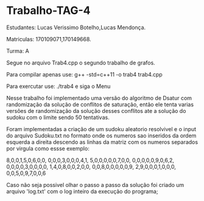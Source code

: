# Trabalho-TAG-4

Estudantes: Lucas Verissimo Botelho,Lucas Mendonça.

Matriculas: 170109071,170149668.

Turma: A

Segue no arquivo Trab4.cpp o segundo trabalho de grafos.

Para compilar apenas use: g++ -std=c++11 -o trab4 trab4.cpp

Para exercutar use: ./trab4 e siga o Menu

Nesse trabalho foi implementado uma versão do algoritmo de Dsatur com randomização da solução de conflitos de saturação,
então ele tenta varias versões de randomização da solução desses conflitos ate a solução do sudoku com o limite sendo 50 
tentativas.

Foram implementadas a criação de um sudoku aleatorio resolvivel e o input do arquivo Sudoku.txt no formato onde os numeros sao
inseridos da ordem esquerda a direita descendo as linhas da matriz com os numeros separados por virgula como essse exemplo:

8,0,0,1,5,0,6,0,0,
0,0,0,3,0,0,0,4,1,
5,0,0,0,0,0,7,0,0,
0,0,0,0,0,9,0,6,2,
0,0,0,0,3,0,0,0,0,
1,4,0,8,0,0,2,0,0,
0,0,8,0,0,0,0,0,9,
2,9,0,0,0,1,0,0,0,
0,0,5,0,9,7,0,0,6

Caso não seja possivel olhar o passo a passo da solução foi criado um arquivo 'log.txt' com o log inteiro da execução do programa;

    

